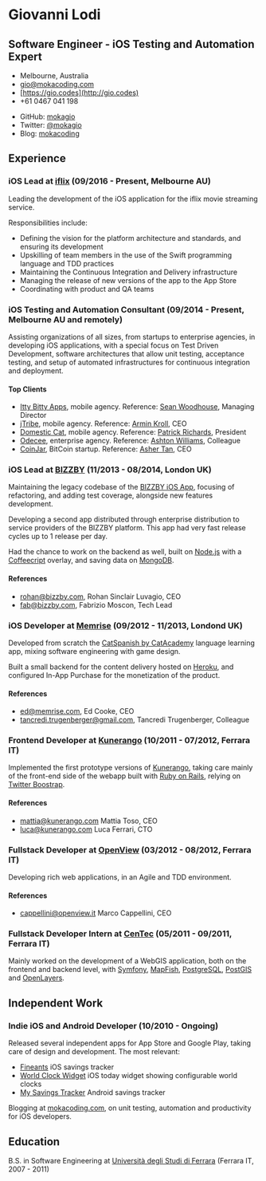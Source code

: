 # Giovanni Lodi
## Software Engineer - iOS Testing and Automation Expert

- Melbourne, Australia
- [gio@mokacoding.com](mailto:gio+cv@mokacoding.com)
- [https://gio.codes](http://gio.codes)
- +61 0467 041 198


<!-- Need double new line to generate two lists nodes -->
- GitHub: [mokagio](https://github.com/mokagio)
- Twitter: [@mokagio](https://twitter.com/mokagio)
- Blog: [mokacoding](http://mokacoding.com)

## Experience

### iOS Lead at [iflix](https://iflix.com) (09/2016 - Present, Melbourne AU)

Leading the development of the iOS application for the iflix movie streaming service.

Responsibilities include:

- Defining the vision for the platform architecture and standards, and ensuring its development
- Upskilling of team members in the use of the Swift programming language and TDD practices
- Maintaining the Continuous Integration and Delivery infrastructure
- Managing the release of new versions of the app to the App Store
- Coordinating with product and QA teams

### iOS Testing and Automation Consultant (09/2014 - Present, Melbourne AU and remotely)

Assisting organizations of all sizes, from startups to enterprise agencies, in developing iOS applications, with a special focus on Test Driven Development, software architectures that allow unit testing, acceptance testing, and setup of automated infrastructures for continuous integration and deployment.

#### Top Clients

- [Itty Bitty Apps](http://www.ittybittyapps.com/), mobile agency. Reference: [Sean Woodhouse](mailto:sean@ittybittyapps.com), Managing Director
- [jTribe](http://jtribe.com.au/), mobile agency. Reference: [Armin Kroll](mailto:armin@jtribe.com.au), CEO
- [Domestic Cat](http://domesticcat.com.au/), mobile agency. Reference: [Patrick Richards](mailto:pat@domesticcat.com.au), President
- [Odecee](http://odecee.com.au/), enterprise agency. Reference: [Ashton Williams](mailto:ajwilliams@odecee.com.au), Colleague
- [CoinJar](https://www.coinjar.com/), BitCoin startup. Reference: [Asher Tan](mailto:asher@coinjar.com), CEO

### iOS Lead at [BIZZBY](http://bizzby.com/) (11/2013 - 08/2014, London UK)

Maintaining the legacy codebase of the [BIZZBY iOS App](https://itunes.apple.com/gb/app/bizzby-on-demand-services/id659352778), focusing of refactoring, and adding test coverage, alongside new features development.

Developing a second app distributed through enterprise distribution to service providers of the BIZZBY platform. This app had very fast release cycles up to 1 release per day.

Had the chance to work on the backend as well, built on [Node.js](http://nodejs.org/) with a [Coffeecript](http://coffeescript.org/) overlay, and saving data on [MongoDB](http://www.mongodb.org).

#### References

- [rohan@bizzby.com](mailto:rohan@bizzby.com), Rohan Sinclair Luvagio, CEO
- [fab@bizzby.com](mailto:fab@bizzby.com), Fabrizio Moscon, Tech Lead

### iOS Developer at [Memrise](http://memrise.com/) (09/2012 - 11/2013, Londond UK)

Developed from scratch the [CatSpanish by CatAcademy](https://itunes.apple.com/us/app/cat-spanish-by-catacademy/id690453731?mt=8) language learning app, mixing software engineering with game design.

Built a small backend for the content delivery hosted on [Heroku](https://www.heroku.com/), and configured In-App Purchase for the monetization of the product.

#### References

- [ed@memrise.com](mailto:ed@memrise.com), Ed Cooke, CEO
- [tancredi.trugenberger@gmail.com](mailto:tancredi.trugenberger@gmail.com), Tancredi Trugenberger, Colleague

### Frontend Developer at [Kunerango](https://kunerango.com/) (10/2011 - 07/2012, Ferrara IT)

Implemented the first prototype versions of [Kunerango](https://kunerango.com/), taking care mainly of the front-end side of the webapp built with [Ruby on Rails](http://rubyonrails.org/), relying on [Twitter Boostrap](http://getbootstrap.com/).

#### References

- [mattia@kunerango.com](mailto:mattia@kunerango.com) Mattia Toso, CEO
- [luca@kunerango.com](mailto:luca@kunerango.com) Luca Ferrari, CTO

### Fullstack Developer at [OpenView](http://openview.it/index.php/cms/it/home) (03/2012 - 08/2012, Ferrara IT)

Developing rich web applications, in an Agile and TDD environment.

#### References

- [cappellini@openview.it](mailto:cappellini@openview.it) Marco Cappellini, CEO

### Fullstack Developer Intern at [CenTec](http://www.unife.it/tecnopolo/cento) (05/2011 - 09/2011, Ferrara IT)

Mainly worked on the development of a WebGIS application, both on the frontend and backend level, with [Symfony](http://symfony.com/), [MapFish](http://mapfish.org/), [PostgreSQL](http://postgis.net/), [PostGIS](http://postgis.net/) and [OpenLayers](http://openlayers.org/).

## Independent Work

### Indie iOS and Android Developer (10/2010 - Ongoing)

Released several independent apps for App Store and Google Play, taking care of design and development. The most relevant:

- [Fineants](https://itunes.apple.com/au/app/fineants-saving-goals-tracker/id888444078?mt=8) iOS savings tracker
- [World Clock Widget](https://itunes.apple.com/au/app/world-clock-widget/id963850818?mt=8) iOS today widget showing configurable world clocks
- [My Savings Tracker](https://play.google.com/store/apps/details?id=com.risingbits.engineergio.savingstracker&hl=en) Android savings tracker

Blogging at [mokacoding.com](http://www.mokacoding.com), on unit testing, automation and productivity for iOS developers.

## Education

B.S. in Software Engineering at [Universit&agrave; degli Studi di Ferrara](http://www.unife.it/) (Ferrara IT, 2007 - 2011)

